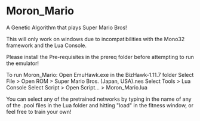 # Moron_Mario
A Genetic Algorithm that plays Super Mario Bros!

This will only work on windows due to incompatibilities with the Mono32 framework and the Lua Console.

Please install the Pre-requisites in the prereq folder before attempting to run the emulator!

To run Moron_Mario:
  Open EmuHawk.exe in the BizHawk-1.11.7 folder
  Select File > Open ROM > Super Mario Bros. (Japan, USA).nes
  Select Tools > Lua Console
  Select Script > Open Script... > Moron_Mario.lua
  
You can select any of the pretrained networks by typing in the name of any of the .pool files in the Lua folder and hitting "load" in the fitness window, or feel free to train your own!

